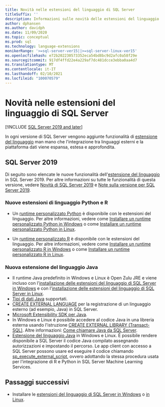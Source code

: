 ```yaml
---
title: Novità nelle estensioni del linguaggio di SQL Server
titleSuffix: ''
description: Informazioni sulle novità delle estensioni del linguaggio di SQL Server che espande, estende e approfondisce l'integrazione tra i linguaggi esterni e la piattaforma dati.
author: dphansen
ms.author: davidph
ms.date: 11/09/2020
ms.topic: conceptual
ms.prod: sql
ms.technology: language-extensions
monikerRange: '>=sql-server-ver15||>=sql-server-linux-ver15'
ms.openlocfilehash: e72b202230573352eca54bd8bc9d2afc0a58f29e
ms.sourcegitcommit: 917df4ffd22e4a229af7dc481dcce3ebba0aa4d7
ms.translationtype: MT
ms.contentlocale: it-IT
ms.lasthandoff: 02/10/2021
ms.locfileid: "100070579"
---
```

# <a name="whats-new-in-sql-server-language-extensions"></a>Novità nelle estensioni del linguaggio di SQL Server
[!INCLUDE [SQL Server 2019 and later](../includes/applies-to-version/sqlserver2019.md)]

In ogni versione di SQL Server vengono aggiunte funzionalità di [estensione del linguaggio](language-extensions-overview.md) man mano che l'integrazione tra linguaggi esterni e la piattaforma dati viene espansa, estesa e approfondita.

## <a name="sql-server-2019"></a>SQL Server 2019

Di seguito sono elencate le nuove funzionalità dell'[estensione del linguaggio](language-extensions-overview.md) in SQL Server 2019. Per altre informazioni su tutte le funzionalità di questa versione, vedere [Novità di SQL Server 2019](../sql-server/what-s-new-in-sql-server-ver15.md) e [Note sulla versione per SQL Server 2019](../sql-server/sql-server-version-15-release-notes.md).

### <a name="new-python-and-r-language-extensions"></a>Nuove estensioni di linguaggio Python e R

- Un [runtime personalizzato Python](../machine-learning/install/custom-runtime-python.md) è disponibile con le estensioni del linguaggio. Per altre informazioni, vedere come [Installare un runtime personalizzato Python in Windows](../machine-learning/install/custom-runtime-python.md?view=sql-server-ver15&preserve-view=true) o come [Installare un runtime personalizzato Python in Linux](../machine-learning/install/custom-runtime-python.md?view=sql-server-linux-ver15&preserve-view=true).

- Un [runtime personalizzato R](../machine-learning/install/custom-runtime-r.md) è disponibile con le estensioni del linguaggio. Per altre informazioni, vedere come [Installare un runtime personalizzato R in Windows](../machine-learning/install/custom-runtime-r.md?view=sql-server-ver15&preserve-view=true) o come [Installare un runtime personalizzato R in Linux](../machine-learning/install/custom-runtime-r.md?view=sql-server-linux-ver15&preserve-view=true).

### <a name="new-java-language-extension"></a>Nuova estensione del linguaggio Java

- Il runtime Java predefinito in Windows e Linux è Open Zulu JRE e viene incluso con l'[installazione delle estensioni del linguaggio di SQL Server in Windows](install/windows-java.md) e con l'[installazione delle estensioni del linguaggio di SQL Server in Linux](../linux/sql-server-linux-setup-language-extensions-java.md).
- [Tipi di dati Java](how-to/java-to-sql-data-types.md) supportati.
- [CREATE EXTERNAL LANGUAGE](../t-sql/statements/create-external-language-transact-sql.md) per la registrazione di un linguaggio esterno (ad esempio, Java) in SQL Server.
- [Microsoft Extensibility SDK per Java](how-to/extensibility-sdk-java-sql-server.md).
- In Windows e Linux è possibile accedere al codice Java in una libreria esterna usando l'istruzione [CREATE EXTERNAL LIBRARY (Transact-SQL)](../t-sql/statements/create-external-library-transact-sql.md). Altre informazioni: [Come chiamare Java da SQL Server](how-to/call-java-from-sql.md).
- [Estensione del linguaggio Java](language-extensions-overview.md) in Windows e Linux. È possibile rendere disponibile a SQL Server il codice Java compilato assegnando autorizzazioni e impostando il percorso. Le app client con accesso a SQL Server possono usare ed eseguire il codice chiamando [sp_execute_external_script](../relational-databases/system-stored-procedures/sp-execute-external-script-transact-sql.md), ovvero adottando la stessa procedura usata per l'integrazione di R e Python in SQL Server Machine Learning Services.

## <a name="next-steps"></a>Passaggi successivi

+ Installare le [estensioni del linguaggio di SQL Server in Windows](install/windows-java.md) o [in Linux](../linux/sql-server-linux-setup-language-extensions-java.md).
